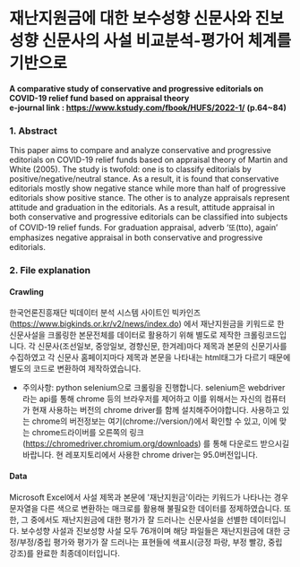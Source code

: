 # 재난지원금에 대한 보수성향 신문사와 진보성향 신문사의 사설 비교분석-평가어 체계를 기반으로

<b>A comparative study of conservative and progressive editorials on COVID-19 relief fund based on appraisal theory</b>   
<b>e-journal link : https://www.kstudy.com/fbook/HUFS/2022-1/ (p.64~84)</b>

### 1. Abstract
This paper aims to compare and analyze conservative and progressive editorials on COVID-19 relief funds based on appraisal theory of Martin and White (2005). The study is twofold: one is to classify editorials by positive/negative/neutral stance. As a result, it is found that conservative editorials mostly show negative stance while more than half of progressive editorials show positive stance. The other is to analyze appraisals represent attitude and graduation in the editorials. As a result, attitude appraisal in both conservative and progressive editorials can be classified into subjects of COVID-19 relief funds. For graduation appraisal, adverb ‘또(tto), again’ emphasizes negative appraisal in both conservative and progressive editorials.

### 2. File explanation

#### Crawling
한국언론진흥재단 빅데이터 분석 시스템 사이트인 빅카인즈(https://www.bigkinds.or.kr/v2/news/index.do) 에서 재난지원금을 키워드로 한 신문사설을 크롤링한 본문전체를 데이터로 활용하기 위해 별도로 제작한 크롤링코드입니다. 각 신문사(조선일보, 중앙일보, 경향신문, 한겨레)마다 제목과 본문의 신문기사를 수집하였고 각 신문사 홈페이지마다 제목과 본문을 나타내는 html태그가 다르기 때문에 별도의 코드로 변환하여 제작하였습니다.  
- 주의사항: python selenium으로 크롤링을 진행합니다. selenium은 webdriver라는 api를 통해 chrome 등의 브라우저를 제어하고 이를 위해서는 자신의 컴퓨터가 현재 사용하는 버전의 chrome driver를 함께 설치해주어야합니다. 사용하고 있는 chrome의 버전정보는 여기(chrome://version/)에서 확인할 수 있고, 이에 맞는 chrome드라이버를 오른쪽의 링크(https://chromedriver.chromium.org/downloads) 를 통해 다운로드 받으시길 바랍니다. 현 레포지토리에서 사용한 chrome driver는 95.0버전입니다.

#### Data
Microsoft Excel에서 사설 제목과 본문에 '재난지원금'이라는 키워드가 나타나는 경우 문자열을 다른 색으로 변환하는 매크로를 활용해 불필요한 데이터를 정제하였습니다. 또한, 그 중에서도 재난지원금에 대한 평가가 잘 드러나는 신문사설을 선별한 데이터입니다. 보수성향 사설과 진보성향 사설 모두 76개이며 해당 파일들은 재난지원금에 대한 긍정/부정/중립 평가와 평가가 잘 드러나는 표현들에 색표시(긍정 파랑, 부정 빨강, 중립 강조)를 완료한 최종데이터입니다. 
